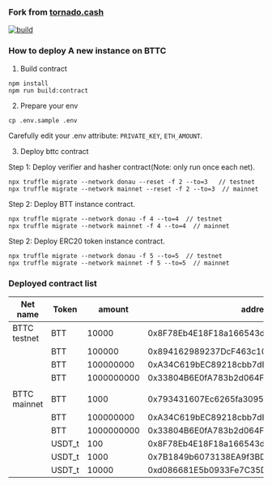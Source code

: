 ### Fork from [tornado.cash](https://github.com/tornadocash/tornado-core)
[![build](https://github.com/shieldingcash/shielding-core/actions/workflows/build.yml/badge.svg)](https://github.com/shieldingcash/shielding-core/actions/workflows/build.yml)

### How to deploy A new instance on BTTC

1. Build contract

```
npm install
npm run build:contract
```

2. Prepare your env 

```
cp .env.sample .env
```

Carefully edit your .env attribute: `PRIVATE_KEY`, `ETH_AMOUNT`.

3. Deploy bttc contract

Step 1: Deploy verifier and hasher contract(Note: only run once each net).

```
npx truffle migrate --network donau --reset -f 2 --to=3   // testnet
npx truffle migrate --network mainnet --reset -f 2 --to=3  // mainnet
```

Step 2: Deploy BTT instance contract.

```
npx truffle migrate --network donau -f 4 --to=4  // testnet
npx truffle migrate --network mainnet -f 4 --to=4  // mainnet
```

Step 2: Deploy ERC20 token instance contract.

```
npx truffle migrate --network donau -f 5 --to=5  // testnet
npx truffle migrate --network mainnet -f 5 --to=5  // mainnet
```

### Deployed contract list

| Net name | Token | amount | address |
|---------|--------|-------|---------|
| BTTC testnet | BTT | 10000 | 0x8F78Eb4E18F18a166543d7E6648AFa99e80934D0 |
|  | BTT | 100000 | 0x894162989237DcF463c108889f514Ef7a995dDF5 |
|  | BTT | 100000000 | 0xA34C619bEC89218cbb7dE9940190b3e3cD196d52 |
|  | BTT | 1000000000 | 0x33804B6E0fA783b2d064F30748F36124c2027549  |
| | | | |
| BTTC mainnet | BTT | 1000 | 0x793431607Ec6265fa309596b8629f9b30e3ACB07 | 
|  | BTT | 100000000 | 0xA34C619bEC89218cbb7dE9940190b3e3cD196d52 | 
|  | BTT | 1000000000 | 0x33804B6E0fA783b2d064F30748F36124c2027549 |
|  | USDT_t | 100 | 0x8F78Eb4E18F18a166543d7E6648AFa99e80934D0 |
|  | USDT_t | 1000 | 0x7B1849b6073138EA9f3BD396509f78989E1E254E |
|  | USDT_t | 10000 | 0xd086681E5b0933Fe7C35DEBA18b363760A852007 |





